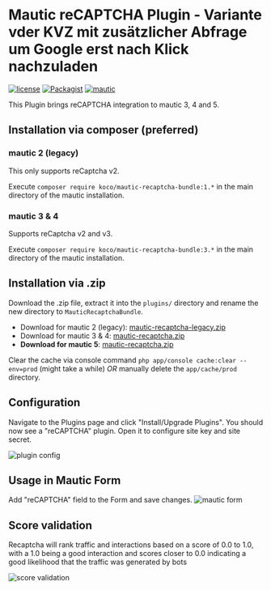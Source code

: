 # Mautic reCAPTCHA Plugin - Variante vder KVZ mit zusätzlicher Abfrage um Google erst nach Klick nachzuladen

[![license](https://img.shields.io/packagist/v/koco/mautic-recaptcha-bundle.svg)](https://packagist.org/packages/koco/mautic-recaptcha-bundle) 
[![Packagist](https://img.shields.io/packagist/l/koco/mautic-recaptcha-bundle.svg)](LICENSE)
[![mautic](https://img.shields.io/badge/mautic-3%20&%204-blue.svg)](https://www.mautic.org/mixin/recaptcha/)

This Plugin brings reCAPTCHA integration to mautic 3, 4 and 5.

## Installation via composer (preferred)
### mautic 2 (legacy)
This only supports reCaptcha v2.

Execute `composer require koco/mautic-recaptcha-bundle:1.*` in the main directory of the mautic installation.
### mautic 3 & 4
Supports reCaptcha v2 and v3.

Execute `composer require koco/mautic-recaptcha-bundle:3.*` in the main directory of the mautic installation.

## Installation via .zip
Download the .zip file, extract it into the `plugins/` directory and rename the new directory to `MauticRecaptchaBundle`.

* Download for mautic 2 (legacy): [mautic-recaptcha-legacy.zip](https://github.com/KonstantinCodes/mautic-recaptcha/archive/1.1.3.zip)
* Download for mautic 3 & 4: [mautic-recaptcha.zip](https://github.com/KonstantinCodes/mautic-recaptcha/archive/master.zip)
* **Download for mautic 5**: [mautic-recaptcha.zip](https://codeload.github.com/technik-kvz/mautic-recaptcha/zip/refs/heads/kvz-mautic5)

Clear the cache via console command `php app/console cache:clear --env=prod` (might take a while) *OR* manually delete the `app/cache/prod` directory.

## Configuration
Navigate to the Plugins page and click "Install/Upgrade Plugins". You should now see a "reCAPTCHA" plugin. Open it to configure site key and site secret.

![plugin config](/doc/config.png?raw=true "plugin config")

## Usage in Mautic Form
Add "reCAPTCHA" field to the Form and save changes.
![mautic form](/doc/form_preview.png?raw=true "Mautic Form with reCAPTCHA")

## Score validation

Recaptcha will rank traffic and interactions based on a score of 0.0 to 1.0, with a 1.0 being a good interaction and scores closer to 0.0 indicating a good likelihood that the traffic was generated by bots

![score validation](/doc/score-validation.png?raw=true "plugin config")
